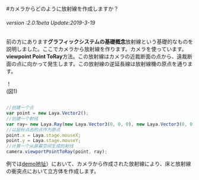 #カメラからどのように放射線を作成しますか？

###### *version :2.0.1beta   Update:2019-3-19*

前の方にあります**グラフィックシステムの基礎概念**放射線という基礎的なものを説明しました。ここでカメラから放射線を作ります。カメラを使っています。**viewpoint Point ToRay**方法。この放射線はカメラの近裁断面の点から、遠裁断面の点に向かって発生します。この放射線の逆延長線は放射線機の原点を通ります。

！[](img/1.png)<br/>(図1)


```typescript

//创建一个点
var point = new Laya.Vector2();
//创建一个射线
var ray= new Laya.Ray(new Laya.Vector3(0, 0, 0), new Laya.Vector3(0, 0, 0));
//以鼠标点击的点作为原点
point.x = Laya.stage.mouseX;
point.y = Laya.stage.mouseY;
//计算一个从屏幕空间生成的射线
camera.viewportPointToRay(point, ray);
```


例では[demo地址](https://layaair.ldc.layabox.com/demo2/?language=ch&category=3d&group=Camera&name=CameraRay)）において、カメラから作成された放射線により、床と放射線の衝突点において立方体を作成します。

